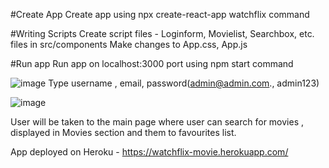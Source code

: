 #Create App 
Create app using npx create-react-app watchflix command

#Writing Scripts
Create script files - Loginform, Movielist, Searchbox, etc. files in src/components
Make changes to App.css, App.js

#Run app
Run app on localhost:3000 port using npm start command

![image](https://user-images.githubusercontent.com/101920068/173243106-08462988-5ade-462a-9025-0593ac7c4e62.png)
Type username , email, password(admin@admin.com., admin123)


![image](https://user-images.githubusercontent.com/101920068/173243417-317a42da-a441-4538-9e56-0e2d9aa803bd.png)


User will be taken to the main page where user can search for movies , displayed in Movies section and them to favourites list.

App deployed on Heroku - https://watchflix-movie.herokuapp.com/





